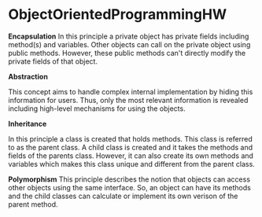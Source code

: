 # ObjectOrientedProgrammingHW

**Encapsulation**
In this principle a private object has private fields including method(s) and variables. 
Other objects can call on the private object using public methods.
However, these public methods can't directly modify the private fields of that object. 

**Abstraction**

This concept aims to handle complex internal implementation by hiding this information for users. 
Thus, only the most relevant information is revealed including high-level mechanisms for using the objects.  

**Inheritance**

In this principle a class is created that holds methods. This class is referred to as the parent class. 
A child class is created and it takes the methods and fields of the parents class. 
However, it can also create its own methods and variables which makes this class unique and different from the parent class.

**Polymorphism**
This principle describes the notion that objects can access other objects using the same interface. 
So, an object can have its methods and the child classes can calculate or implement its own verison of the parent method. 
